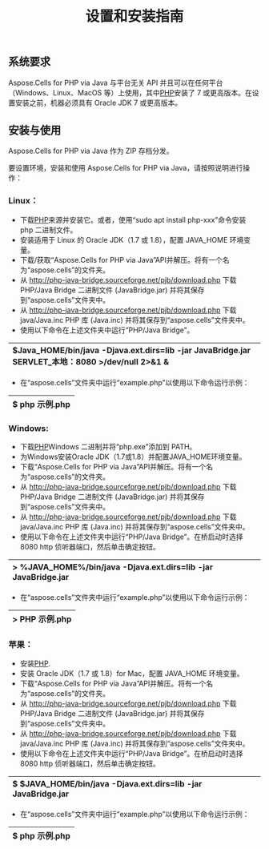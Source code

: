 ﻿---
title: 设置和安装指南
type: docs
weight: 20
url: /zh/php-java/setup-and-installation-guidelines/
keywords: php, excel, instal
description: 设置 Aspose.Cells for PHP via Java 和安装指南
---
## **系统要求**
Aspose.Cells for PHP via Java 与平台无关 API 并且可以在任何平台（Windows、Linux、MacOS 等）上使用，其中[PHP](https://www.php.net/downloads.php)安装了 7 或更高版本。在设置安装之前，机器必须具有 Oracle JDK 7 或更高版本。
## **安装与使用**
Aspose.Cells for PHP via Java 作为 ZIP 存档分发。

要设置环境，安装和使用 Aspose.Cells for PHP via Java，请按照说明进行操作：
### **Linux：**
- 下载[PHP](https://www.php.net/downloads.php)来源并安装它。或者，使用“sudo apt install php-xxx”命令安装 php 二进制文件。
- 安装适用于 Linux 的 Oracle JDK（1.7 或 1.8），配置 JAVA_HOME 环境变量。
- 下载/获取“Aspose.Cells for PHP via Java”API并解压。将有一个名为“aspose.cells”的文件夹。
- 从 http://php-java-bridge.sourceforge.net/pjb/download.php 下载 PHP/Java Bridge 二进制文件 (JavaBridge.jar) 并将其保存到“aspose.cells”文件夹中。
- 从 http://php-java-bridge.sourceforge.net/pjb/download.php 下载 java/Java.inc PHP 库 (Java.inc) 并将其保存到“aspose.cells”文件夹中。
- 使用以下命令在上述文件夹中运行“PHP/Java Bridge”。

|$Java_HOME/bin/java -Djava.ext.dirs=lib -jar JavaBridge.jar SERVLET_本地：8080 >/dev/null 2>&1 &|
|:- |
- 在“aspose.cells”文件夹中运行“example.php”以使用以下命令运行示例：

|$ php 示例.php|
|:- |
### **Windows:**
- 下载[PHP](https://www.php.net/downloads.php)Windows 二进制并将“php.exe”添加到 PATH。
- 为Windows安装Oracle JDK（1.7或1.8）并配置JAVA_HOME环境变量。
- 下载“Aspose.Cells for PHP via Java”API并解压。将有一个名为“aspose.cells”的文件夹。
- 从 http://php-java-bridge.sourceforge.net/pjb/download.php 下载 PHP/Java Bridge 二进制文件 (JavaBridge.jar) 并将其保存到“aspose.cells”文件夹中。
- 从 http://php-java-bridge.sourceforge.net/pjb/download.php 下载 java/Java.inc PHP 库 (Java.inc) 并将其保存到“aspose.cells”文件夹中。
- 使用以下命令在上述文件夹中运行“PHP/Java Bridge”。在桥启动时选择 8080 http 侦听器端口，然后单击确定按钮。

|> %JAVA_HOME%/bin/java -Djava.ext.dirs=lib -jar JavaBridge.jar|
|:- |
- 在“aspose.cells”文件夹中运行“example.php”以使用以下命令运行示例：

|> PHP 示例.php|
|:- |
### **苹果：**
- 安装[PHP](https://www.php.net/downloads.php).
- 安装 Oracle JDK（1.7 或 1.8）for Mac，配置 JAVA_HOME 环境变量。
- 下载“Aspose.Cells for PHP via Java”API并解压。将有一个名为“aspose.cells”的文件夹。
- 从 http://php-java-bridge.sourceforge.net/pjb/download.php 下载 PHP/Java Bridge 二进制文件 (JavaBridge.jar) 并将其保存到“aspose.cells”文件夹中。
- 从 http://php-java-bridge.sourceforge.net/pjb/download.php 下载 java/Java.inc PHP 库 (Java.inc) 并将其保存到“aspose.cells”文件夹中。
- 使用以下命令在上述文件夹中运行“PHP/Java Bridge”。在桥启动时选择 8080 http 侦听器端口，然后单击确定按钮。

|$ $JAVA_HOME/bin/java -Djava.ext.dirs=lib -jar JavaBridge.jar|
|:- |
- 在“aspose.cells”文件夹中运行“example.php”以使用以下命令运行示例：

|$ php 示例.php|
|:- |


